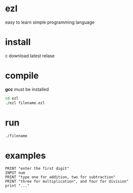 # ezl
easy to learn simple programming language
# install
c
download latest relase
# compile
__gcc__ must be installed
``` bash
cd ezl
./ezl filename.ezl
```
# run
``` bash
./filename
```
# examples
```
PRINT "enter the first digit"
INPUT num
PRINT "type one for addition, two for subtraction"
PRINT "three for multiplication", and four for division"
print "..."
```
